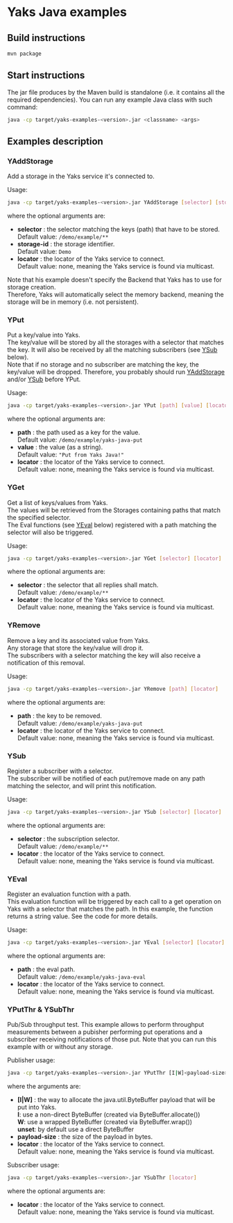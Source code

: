 # Yaks Java examples

## Build instructions

   ```bash
   mvn package
   ```

## Start instructions
   
   The jar file produces by the Maven build is standalone (i.e. it contains all the required dependencies).
   You can run any example Java class with such command:

   ```bash
   java -cp target/yaks-examples-<version>.jar <classname> <args>
   ```

## Examples description

### YAddStorage

   Add a storage in the Yaks service it's connected to.

   Usage:
   ```bash
   java -cp target/yaks-examples-<version>.jar YAddStorage [selector] [storage-id] [locator]
   ```
   where the optional arguments are:
   - **selector** :  the selector matching the keys (path) that have to be stored.  
                     Default value: `/demo/example/**`
   - **storage-id** : the storage identifier.  
                      Default value: `Demo` 
   - **locator** : the locator of the Yaks service to connect.  
                   Default value: none, meaning the Yaks service is found via multicast.

   Note that his example doesn't specify the Backend that Yaks has to use for storage creation.  
   Therefore, Yaks will automatically select the memory backend, meaning the storage will be in memory
   (i.e. not persistent).

### YPut

   Put a key/value into Yaks.  
   The key/value will be stored by all the storages with a selector that matches the key.
   It will also be received by all the matching subscribers (see [YSub](#YSub) below).  
   Note that if no storage and no subscriber are matching the key, the key/value will be dropped.
   Therefore, you probably should run [YAddStorage](#YAddStorage) and/or [YSub](#YSub) before YPut.

   Usage:
   ```bash
   java -cp target/yaks-examples-<version>.jar YPut [path] [value] [locator]
   ```
   where the optional arguments are:
   - **path** : the path used as a key for the value.  
                Default value: `/demo/example/yaks-java-put` 
   - **value** : the value (as a string).  
                Default value: `"Put from Yaks Java!"` 
   - **locator** : the locator of the Yaks service to connect.  
                   Default value: none, meaning the Yaks service is found via multicast.

### YGet

   Get a list of keys/values from Yaks.  
   The values will be retrieved from the Storages containing paths that match the specified selector.  
   The Eval functions (see [YEval](#YEval) below) registered with a path matching the selector
   will also be triggered.

   Usage:
   ```bash
   java -cp target/yaks-examples-<version>.jar YGet [selector] [locator]
   ```
   where the optional arguments are:
   - **selector** : the selector that all replies shall match.  
                    Default value: `/demo/example/**` 
   - **locator** : the locator of the Yaks service to connect.  
                   Default value: none, meaning the Yaks service is found via multicast.


### YRemove

   Remove a key and its associated value from Yaks.  
   Any storage that store the key/value will drop it.  
   The subscribers with a selector matching the key will also receive a notification of this removal.

   Usage:
   ```bash
   java -cp target/yaks-examples-<version>.jar YRemove [path] [locator]
   ```
   where the optional arguments are:
   - **path** : the key to be removed.  
                Default value: `/demo/example/yaks-java-put` 
   - **locator** : the locator of the Yaks service to connect.  
                   Default value: none, meaning the Yaks service is found via multicast.

### YSub

   Register a subscriber with a selector.  
   The subscriber will be notified of each put/remove made on any path matching the selector,
   and will print this notification.

   Usage:
   ```bash
   java -cp target/yaks-examples-<version>.jar YSub [selector] [locator]
   ```
   where the optional arguments are:
   - **selector** : the subscription selector.  
                    Default value: `/demo/example/**` 
   - **locator** : the locator of the Yaks service to connect.  
                   Default value: none, meaning the Yaks service is found via multicast.

### YEval

   Register an evaluation function with a path.  
   This evaluation function will be triggered by each call to a get operation on Yaks 
   with a selector that matches the path. In this example, the function returns a string value.
   See the code for more details.

   Usage:
   ```bash
   java -cp target/yaks-examples-<version>.jar YEval [selector] [locator]
   ```
   where the optional arguments are:
   - **path** : the eval path.  
                Default value: `/demo/example/yaks-java-eval` 
   - **locator** : the locator of the Yaks service to connect.  
                   Default value: none, meaning the Yaks service is found via multicast.


### YPutThr & YSubThr

   Pub/Sub throughput test.
   This example allows to perform throughput measurements between a pubisher performing
   put operations and a subscriber receiving notifications of those put.
   Note that you can run this example with or without any storage.

   Publisher usage:
   ```bash
   java -cp target/yaks-examples-<version>.jar YPutThr [I|W]<payload-size> [locator]
   ```
   where the arguments are:
   - **[I|W]** : the way to allocate the java.util.ByteBuffer payload that will be put into Yaks.  
                 **I**: use a non-direct ByteBuffer (created via ByteBuffer.allocate())  
                 **W**: use a wrapped ByteBuffer (created via ByteBuffer.wrap())  
                 **unset**: by default use a direct ByteBuffer
   - **payload-size** : the size of the payload in bytes.  
   - **locator** : the locator of the Yaks service to connect.  
                   Default value: none, meaning the Yaks service is found via multicast.

   Subscriber usage:
   ```bash
   java -cp target/yaks-examples-<version>.jar YSubThr [locator]
   ```
   where the optional arguments are:
   - **locator** : the locator of the Yaks service to connect.  
                   Default value: none, meaning the Yaks service is found via multicast.
